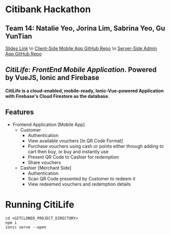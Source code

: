 # Citibank Hackathon 
## Team 14: Natalie Yeo, Jorina Lim, Sabrina Yeo, Gu YunTian
[Slides Link](https://docs.google.com/presentation/d/1gvQwlplVhKwsokrewrXHo47PnWTspsFoXmsveoDLtmY/edit?usp=sharing) \n
[Client-Side Mobile App GitHub Repo](https://github.com/yuntianNUS/citibank) \n
[Server-Side Admin App GitHub Repo](https://github.com/jorinalim/React-Firebase-CitiHack-Admin)
## _CitiLife: FrontEnd Mobile Application_. Powered by VueJS, Ionic and Firebase

#### CitiLife is a cloud-enabled, mobile-ready, Ionic-Vue-powered Application with Firebase's Cloud Firestore as the database.
## Features

- Frontend Application [Mobile App]
    - Customer
        - Authentication
        - View available vouchers [In QR Code Format]
        - Purchase vouchers using cash or points either through adding to cart then buy, or buy and instantly use
        - Present QR Code to Cashier for redemption
        - Share vouchers
    - Cashier [Merchant Side]
        - Authentication
        - Scan QR Code presented by Customer to redeem it
        - View redeemed vouchers and redemption details

# Running CitiLife
```
cd <GITCLONED_PROJECT_DIRECTORY>
npm i
ionic serve --open
```

